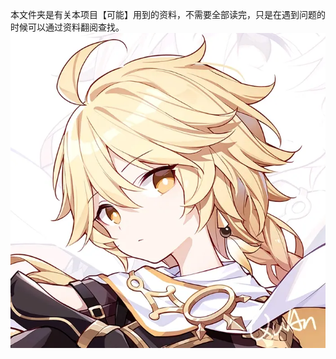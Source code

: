 本文件夹是有关本项目【可能】用到的资料，不需要全部读完，只是在遇到问题的时候可以通过资料翻阅查找。
![image](https://github.com/Algernon98/pygame-in-HNU/blob/material/a59e7c0d0c6a7960ed3086a33daf22d0d6e4ca27.jpg%40942w_942h_progressive.webp)
